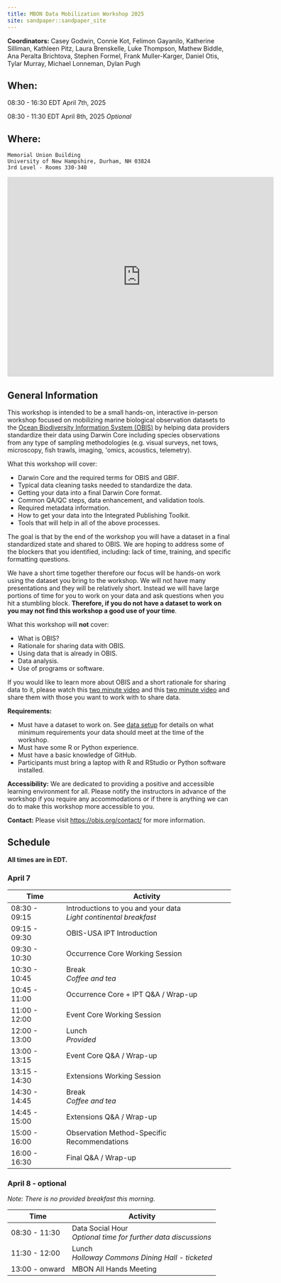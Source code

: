 ```yaml
---
title: MBON Data Mobilization Workshop 2025
site: sandpaper::sandpaper_site
---
```


**Coordinators:** 
Casey Godwin, 
Connie Kot, 
Felimon Gayanilo,
Katherine Silliman, 
Kathleen Pitz,
Laura Brenskelle,
Luke Thompson,
Mathew Biddle, 
Ana Peralta Brichtova, 
Stephen Formel,
Frank Muller-Karger,
Daniel Otis,
Tylar Murray,
Michael Lonneman,
Dylan Pugh

## When:

08:30 - 16:30 EDT April 7th, 2025

08:30 - 11:30 EDT April 8th, 2025 _Optional_

## Where:

```
Memorial Union Building
University of New Hampshire, Durham, NH 03824
3rd Level - Rooms 330-340
```

<iframe src="https://www.google.com/maps/embed?pb=!1m18!1m12!1m3!1d2911.5801006982406!2d-70.93253572344233!3d43.134346385833425!2m3!1f0!2f0!3f0!3m2!1i1024!2i768!4f13.1!3m3!1m2!1s0x89e2934d8ef2e32f%3A0x2decc5e98b35d2d!2sMemorial%20Union%20Building!5e0!3m2!1sen!2sus!4v1737563338824!5m2!1sen!2sus" width="600" height="450" style="border:0;" allowfullscreen="" loading="lazy" referrerpolicy="no-referrer-when-downgrade"></iframe>

## General Information

This workshop is intended to be a small hands-on, interactive in-person workshop focused on mobilizing 
marine biological observation datasets to the [Ocean Biodiversity Information System (OBIS)](https://obis.org) 
by helping data providers standardize their data using Darwin Core including species observations from any 
type of sampling methodologies (e.g. visual surveys, net tows, microscopy, fish trawls, imaging, 'omics, 
acoustics, telemetry).

What this workshop will cover:

* Darwin Core and the required terms for OBIS and GBIF.
* Typical data cleaning tasks needed to standardize the data.
* Getting your data into a final Darwin Core format.
* Common QA/QC steps, data enhancement, and validation tools.
* Required metadata information.
* How to get your data into the Integrated Publishing Toolkit.
* Tools that will help in all of the above processes.

The goal is that by the end of the workshop you will have a dataset in a final standardized state and shared to OBIS. 
We are hoping to address some of the blockers that you identified, including: lack of time, training, and specific 
formatting questions.

We have a short time together therefore our focus will be hands-on work using the dataset you bring to the workshop. 
We will not have many presentations and they will be relatively short. 
Instead we will have large portions of time for you to work on your data and ask questions when you hit a stumbling block. 
**Therefore, if you do not have a dataset to work on you may not find this workshop a good use of your time**.

What this workshop will **not** cover:

* What is OBIS?
* Rationale for sharing data with OBIS.
* Using data that is already in OBIS.
* Data analysis.
* Use of programs or software.

If you would like to learn more about OBIS and a short rationale for sharing data to it, please watch 
this [two minute video](https://youtu.be/E6NblAC-1uE) and this [two minute video](https://youtu.be/mmD-EYNOrFA) and 
share them with those you want to work with to share data.

**Requirements:**

* Must have a dataset to work on. See [data setup](https://ioos.github.io/mbon_data_workshop_2025/#data-setup) for details on what minimum requirements your data should meet at the time of the workshop.
* Must have some R or Python experience.
* Must have a basic knowledge of GitHub.
* Participants must bring a laptop with R and RStudio or Python software installed.

**Accessibility:**
We are dedicated to providing a positive and accessible learning environment for all. Please
notify the instructors in advance of the workshop if you require any accommodations or if there is
anything we can do to make this workshop more accessible to you.

**Contact:**
Please visit <a href="https://obis.org/contact/">https://obis.org/contact/</a> for more information. 

## Schedule

__All times are in EDT.__

### April 7

Time |  Activity
---|---
08:30 - 09:15  |  Introductions to you and your data <br> *Light continental breakfast* <br>
09:15 - 09:30  |  OBIS-USA IPT Introduction
09:30 - 10:30  |  Occurrence Core Working Session
10:30 - 10:45  |  Break <br> *Coffee and tea* <br>
10:45 - 11:00  |  Occurrence Core + IPT Q&A / Wrap-up
11:00 - 12:00  |  Event Core Working Session
12:00 - 13:00  |  Lunch <br> *Provided* <br>
13:00 - 13:15  |  Event Core Q&A / Wrap-up
13:15 - 14:30  |  Extensions Working Session
14:30 - 14:45  | Break <br> *Coffee and tea* <br>
14:45 - 15:00  |  Extensions Q&A / Wrap-up
15:00 - 16:00  |  Observation Method-Specific Recommendations
16:00 - 16:30  | Final Q&A / Wrap-up


### April 8 - optional
*Note: There is no provided breakfast this morning.*

Time |  Activity
---|---
08:30 - 11:30 |  Data Social Hour <br> *Optional time for further data discussions* <br>
11:30 - 12:00  |  Lunch <br> *Holloway Commons Dining Hall - ticketed* <br>
13:00 - onward  |  MBON All Hands Meeting
